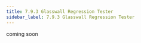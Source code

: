 ```yaml
---
title: 7.9.3 Glasswall Regression Tester
sidebar_label: 7.9.3 Glasswall Regression Tester
---
```


coming soon
